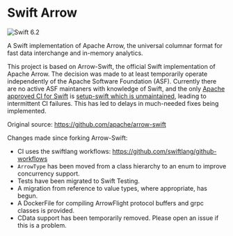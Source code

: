 # Swift Arrow

![Swift 6.2](https://img.shields.io/badge/Swift-6.2-orange?style=for-the-badge&logo=swift&logoColor=white)

A Swift implementation of Apache Arrow, the universal columnar format for fast data interchange and in-memory analytics.

This project is based on Arrow-Swift, the official Swift implementation of Apache Arrow. The decision was made to at least temporarily operate independently of the Apache Software Foundation (ASF). Currently there are no active ASF maintaners with knowledge of Swift, and the only [Apache approved CI for Swift](https://github.com/apache/infrastructure-actions/blob/main/approved_patterns.yml) is [setup-swift which is unmaintained](https://github.com/swift-actions/setup-swift/issues), leading to intermittent CI failures. This has led to delays in much-needed fixes being implemented.

Original source: https://github.com/apache/arrow-swift

Changes made since forking Arrow-Swift:
* CI uses the swiftlang workflows: https://github.com/swiftlang/github-workflows
* `ArrowType` has been moved from a class hierarchy to an enum to improve concurrency support.
* Tests have been migrated to Swift Testing.
* A migration from reference to value types, where appropriate, has begun.
* A DockerFile for compiling ArrowFlight protocol buffers and grpc classes is provided.
* CData support has been temporarily removed. Please open an issue if this is a problem.
